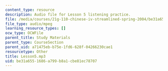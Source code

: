 ```yaml
---
content_type: resource
description: Audio file for Lesson 5 listening practice.
file: /media/courses/21g-110-chinese-iv-streamlined-spring-2004/be31a6551686a799b8a1cbe81ec78707_Lesson5.mp3
file_type: audio/mpeg
learning_resource_types: []
ocw_type: OCWFile
parent_title: Study Materials
parent_type: CourseSection
parent_uid: a71475eb-b75e-1fd6-628f-04266230cae1
resourcetype: Other
title: Lesson5.mp3
uid: be31a655-1686-a799-b8a1-cbe81ec78707
---
```

